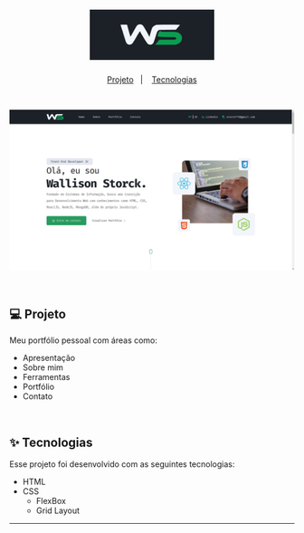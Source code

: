 <h1 align="center">
  <img alt="Logo Wallison" title="Wallison Storck" src="./assets/LogoWallison.png" width="220px" />
</h1>

<p align="center">
  <a href="#-projeto">Projeto</a>&nbsp;&nbsp;&nbsp;|&nbsp;&nbsp;&nbsp;
  <a href="#-tecnologias">Tecnologias</a>
 </p>
<br>
<p align="center">
  <img alt="Landing Page" src="./PrintPageV1.5.png">
</p>

<br>

## 💻 Projeto

Meu portfólio pessoal com áreas como:

- Apresentação
- Sobre mim
- Ferramentas
- Portfólio
- Contato

<br>

## ✨ Tecnologias

Esse projeto foi desenvolvido com as seguintes tecnologias:

- HTML
- CSS
  - FlexBox
  - Grid Layout

---

